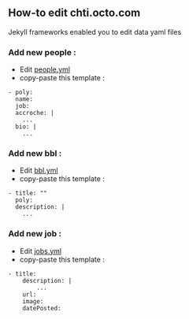## How-to edit chti.octo.com

Jekyll frameworks enabled you to edit data yaml files
 ### Add new people :
- Edit [people.yml](https://github.com/octo-technology/chti.octo.com/blob/master/_data/people.yml)
- copy-paste this template :
```
- poly:
  name:
  job:
  accroche: |
    ...
  bio: |
    ...
```
### Add new bbl :
- Edit [bbl.yml](https://github.com/octo-technology/chti.octo.com/blob/master/_data/bbl.yml)
- copy-paste this template :
```
- title: ""
  poly:
  description: |
    ...
```

### Add new job :
- Edit [jobs.yml](https://github.com/octo-technology/chti.octo.com/blob/master/_data/jobs.yml)
- copy-paste this template :
```
- title:
    description: |
        ...
    url:
    image:
    datePosted:

```
